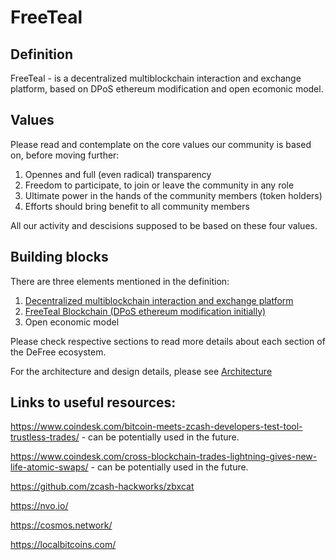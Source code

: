 # FreeTeal

## Definition
FreeTeal - is a decentralized multiblockchain interaction and exchange platform, based on DPoS ethereum modification and open ecomonic model.

## Values
Please read and contemplate on the core values our community is based on, before moving further:
1. Opennes and full (even radical) transparency
2. Freedom to participate, to join or leave the community in any role
3. Ultimate power in the hands of the community members (token holders)
4. Efforts should bring benefit to all community members

All our activity and descisions supposed to be based on these four values.

## Building blocks
There are three elements mentioned in the definition:
1. [Decentralized multiblockchain interaction and exchange platform](https://github.com/defree-foundation-one/wiki/blob/master/multiblockchain_interaction_platform.md)
2. [FreeTeal Blockchain (DPoS ethereum modification initially)](https://github.com/freeteal-foundation-one/wiki/blob/master/blockchain.md)
3. Open economic model

Please check respective sections to read more details about each section of the DeFree ecosystem.

For the architecture and design details, please see [Architecture](https://github.com/freeteal-foundation-one/wiki/blob/master/architecture.md)

## Links to useful resources:

https://www.coindesk.com/bitcoin-meets-zcash-developers-test-tool-trustless-trades/ - can be potentially used in the future.

https://www.coindesk.com/cross-blockchain-trades-lightning-gives-new-life-atomic-swaps/ - can be potentially used in the future.

https://github.com/zcash-hackworks/zbxcat

https://nvo.io/

https://cosmos.network/

https://localbitcoins.com/
